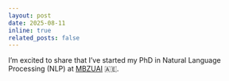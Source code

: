 ```yaml
---
layout: post
date: 2025-08-11
inline: true
related_posts: false
---
```


I’m excited to share that I’ve started my PhD in Natural Language Processing (NLP) at [MBZUAI](https://mbzuai.ac.ae) 🇦🇪.